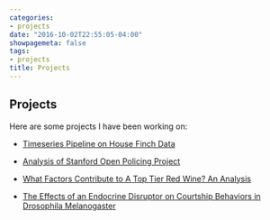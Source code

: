 ```yaml
---
categories:
- projects
date: "2016-10-02T22:55:05-04:00"
showpagemeta: false
tags:
- projects
title: Projects
---
```


## Projects

Here are some projects I have been working on:

- [Timeseries Pipeline on House Finch Data](/timeseriespipelineonhousefinchdata/)

- [Analysis	of Stanford Open Policing Project](/analysisofstandfordopenpolicingproject/)

- [What Factors Contribute to A Top Tier Red Wine? An Analysis](/wine_quality/)

- [The Effects of an Endocrine Disruptor on Courtship Behaviors in Drosophila Melanogaster](/auburnreu_drosophila/) 